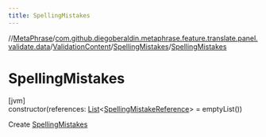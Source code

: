```yaml
---
title: SpellingMistakes
---
```

//[MetaPhrase](../../../../index.html)/[com.github.diegoberaldin.metaphrase.feature.translate.panel.validate.data](../../index.html)/[ValidationContent](../index.html)/[SpellingMistakes](index.html)/[SpellingMistakes](-spelling-mistakes.html)



# SpellingMistakes



[jvm]\
constructor(references: [List](https://kotlinlang.org/api/latest/jvm/stdlib/kotlin.collections/-list/index.html)&lt;[SpellingMistakeReference](../../-spelling-mistake-reference/index.html)&gt; = emptyList())



Create [SpellingMistakes](index.html)




